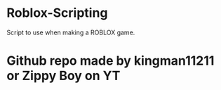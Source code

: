 # Roblox-Scripting
Script to use when making a ROBLOX game.

# Github repo made by kingman11211 or Zippy Boy on YT
